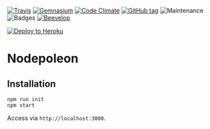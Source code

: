 [![Travis](https://shields.beevelop.com/travis/beevelop/nodepoleon.svg?style=flat-square)](https://travis-ci.org/beevelop/nodepoleon)
[![Gemnasium](https://shields.beevelop.com/gemnasium/beevelop/nodepoleon.svg?style=flat-square)](https://gemnasium.com/beevelop/nodepoleon)
[![Code Climate](https://shields.beevelop.com/codeclimate/coverage/github/beevelop/nodepoleon.svg?style=flat-square)](https://codeclimate.com/github/beevelop/nodepoleon)
[![GitHub tag](https://shields.beevelop.com/github/tag/beevelop/nodepoleon.svg?style=flat-square)](https://github.com/beevelop/nodepoleon/releases)
![Maintenance](https://shields.beevelop.com/maintenance/yes/2016.svg?style=flat-square)
![Badges](https://shields.beevelop.com/badge/badges-7-brightgreen.svg?style=flat-square)
[![Beevelop](https://links.beevelop.com/honey-badge)](https://beevelop.com)

[![Deploy to Heroku](https://www.herokucdn.com/deploy/button.png)](https://heroku.com/deploy)

# Nodepoleon

## Installation
```
npm run init
npm start
```

Access via `http://localhost:3000`.
